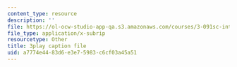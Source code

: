 ```yaml
---
content_type: resource
description: ''
file: https://ol-ocw-studio-app-qa.s3.amazonaws.com/courses/3-091sc-introduction-to-solid-state-chemistry-fall-2010/a7774e4483d6e3e75983c6cf03a45a51_j9DVXVwVyc4.srt
file_type: application/x-subrip
resourcetype: Other
title: 3play caption file
uid: a7774e44-83d6-e3e7-5983-c6cf03a45a51
---
```

